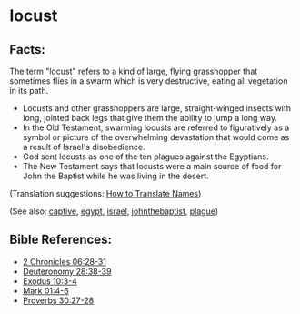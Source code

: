 # locust #

## Facts: ##

The term "locust" refers to a kind of large, flying grasshopper that sometimes flies in a swarm which is very destructive, eating all vegetation in its path. 
 
* Locusts and other grasshoppers are large, straight-winged insects with long, jointed back legs that give them the ability to jump a long way.
* In the Old Testament, swarming locusts are referred to figuratively as a symbol or picture of the overwhelming devastation that would come as a result of Israel's disobedience.
* God sent locusts as one of the ten plagues against the Egyptians. 
* The New Testament says that locusts were a main source of food for John the Baptist while he was living in the desert. 

(Translation suggestions: [How to Translate Names](https://git.door43.org/Door43/en-ta-translate-vol1/src/master/content/translate_names.md))

(See also: [captive](../other/captive.md), [egypt](../other/egypt.md), [israel](../other/israel.md), [johnthebaptist](../other/johnthebaptist.md), [plague](../other/plague.md))

## Bible References: ##

* [2 Chronicles 06:28-31](https://door43.org/en/bible/notes/2ch/06/28)
* [Deuteronomy 28:38-39](https://door43.org/en/bible/notes/deu/28/38)
* [Exodus 10:3-4](https://door43.org/en/bible/notes/exo/10/03)
* [Mark 01:4-6](https://door43.org/en/bible/notes/mrk/01/04)
* [Proverbs 30:27-28](https://door43.org/en/bible/notes/pro/30/27)

